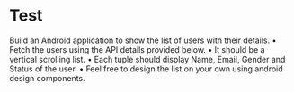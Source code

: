 # Test
Build an Android application to show the list of users with their details.
• Fetch the users using the API details provided below.
• It should be a vertical scrolling list. 
• Each tuple should display Name, Email, Gender and Status of the user. 
• Feel free to design the list on your own using android design components. 

